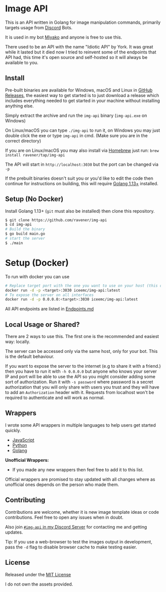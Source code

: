 # Image API

This is an API written in Golang for image manipulation commands, primarily targets usage from [Discord](https://discord.com) Bots.

It is used in my bot [Miyako](https://github.com/ravener/miyako) and anyone is free to use this.

There used to be an API with the name "Idiotic API" by York. It was great while it lasted but it died now I tried to reinvent some of the endpoints that API had, this time it's open source and self-hosted so it will always be available to you.

## Install
Pre-built binaries are available for Windows, macOS and Linux in [GitHub Releases](https://github.com/ravener/img-api/releases), the easiest way to get started is to just download a release which includes everything needed to get started in your machine without installing anything else.

Simply extract the archive and run the `img-api` binary (`img-api.exe` on Windows)

On Linux/macOS you can type `./img-api` to run it, on Windows you may just double click the exe or type `img-api` in cmd. (Make sure you are in the correct directory)

If you are on Linux/macOS you may also install via [Homebrew](https://brew.sh) just run: `brew install ravener/tap/img-api`

The API will start in `http://localhost:3030` but the port can be changed via `-p`

If the prebuilt binaries doesn't suit you or you'd like to edit the code then continue for instructions on building, this will require [Golang 1.13+](https://golang.org) installed.

## Setup (No Docker)
Install Golang 1.13+ (`git` must also be installed) then clone this repository.
```sh
$ git clone https://github.com/ravener/img-api
$ cd img-api
# Build the binary
$ go build main.go
# start the server
$ ./main
```

# Setup (Docker)
To run with docker you can use
```sh
# Replace target port with the one you want to use on your host (this only exposes it locally)
docker run -d -p <target>:3030 iceemc/img-api:latest
# To expose the server on all interfaces
docker run -d -p 0.0.0.0:<target>:3030 iceemc/img-api:latest
```

All API endpoints are listed in [Endpoints.md](Endpoints.md)

## Local Usage or Shared?
There are 2 ways to use this. The first one is the recommended and easiest way: locally.

The server can be accessed only via the same host, only for your bot. This is the default behaviour.

If you want to expose the server to the internet (e.g to share it with a friend.) then you have to run it with `-h 0.0.0.0` but anyone who knows your server IP and port will be able to use the API so you might consider adding some sort of authorization. Run it with `-s password` where password is a secret authorization that you will only share with users you trust and they will have to add an `Authorization` header with it. Requests from localhost won't be required to authenticate and will work as normal.

## Wrappers
I wrote some API wrappers in multiple languages to help users get started quickly.

- [JavaScript](https://github.com/ravener/img-api.js)
- [Python](https://github.com/ravener/img-api.py)
- [Golang](https://github.com/ravener/img-api-go)

**Unofficial Wrappers:**
- If you made any new wrappers then feel free to add it to this list.

Official wrappers are promised to stay updated with all changes where as unofficial ones depends on the person who made them.

## Contributing
Contributions are welcome, whether it is new image template ideas or code contributions. Feel free to open any issues when in doubt.

Also join [`#img-api` in my Discord Server](https://discord.gg/wpE3Nfp) for contacting me and getting updates.

Tip: If you use a web-browser to test the images output in development, pass the `-d` flag to disable browser cache to make testing easier.

## License
Released under the [MIT License](LICENSE)

I do not own the assets provided.
